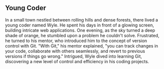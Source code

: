## Young Coder
In a small town nestled between rolling hills and dense forests, there lived a young coder named Wyle. He spent his days in front of a glowing screen, building intricate web applications. One evening, as the sky turned a deep shade of orange, he stumbled upon a problem he couldn't solve. Frustrated, he turned to his mentor, who introduced him to the concept of version control with Git. "With Git," his mentor explained, "you can track changes in your code, collaborate with others seamlessly, and revert to previous versions if things go wrong." Intrigued, Wyle dived into learning Git, discovering a new level of control and efficiency in his coding projects.

